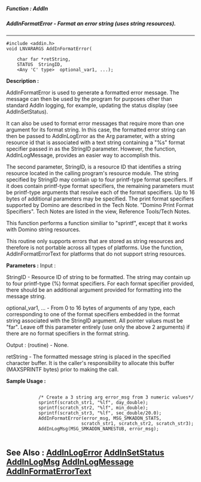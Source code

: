 ##### Function : AddIn
##### AddInFormatError - Format an error string (uses string resources).
---
```
#include <addin.h>
void LNVARARGS AddInFormatError(

	char far *retString,
	STATUS  StringID,
	<Any 'C' type>  optional_var1, ...);
```
**Description :**

AddInFormatError is used to generate a formatted error message.  The message 
can then be used by the program for purposes other than standard AddIn logging, 
for example, updating the status display (see AddInSetStatus).  

It can also be used to format error messages that require more than one 
argument for its format string.  In this case, the formatted error string can 
then be passed to AddInLogError as the Arg parameter, with a string resource id 
that is associated with a text string containing a "%s" format specifier passed 
in as the StringID parameter.  However, the function, AddInLogMessage, provides 
an easier way to accomplish this.

The second parameter, StringID,  is a resource ID that identifies a string 
resource located in the calling program's resource module.  The string 
specified by StringID may contain up to four printf-type format specifiers.  If 
it does contain printf-type format specifiers, the remaining parameters must be 
printf-type arguments that resolve each of the format specifiers.  Up to 16 
bytes of additional parameters may be specified.  The print format specifiers 
supported by Domino are described in the Tech Note. "Domino Print Format 
Specifiers". Tech Notes are listed in the view, Reference Tools/Tech Notes.
  
This function performs a function similiar to "sprintf", except that it works 
with Domino string resources.

This routine only supports errors that are stored as string resources and 
therefore is not portable across all types of platforms.  Use the function, 
AddInFormatErrorText for platforms that do not support string resources.

**Parameters :**
Input :

StringID  -  Resource ID of string to be formatted. The string may contain up to four printf-type (%) format specifiers. For each format specifier provided, there should be an additional argument provided for formatting into the message string.

optional_var1, ...  -  From 0 to 16 bytes of arguments of any type, each corresponding to one of the format specifiers embedded in the format string associated with the StringID argument.  All pointer values must be "far". Leave off this parameter entirely (use only the above 2 arguments) if there are no format specifiers in the format string.

Output :
(routine)  -  None.


retString  -  The formatted message string is placed in the specified character buffer.  It is the caller's responsibility to allocate this buffer (MAXSPRINTF bytes) prior to making the call.


**Sample Usage :**
```

            /* Create a 3 string arg error_msg from 3 numeric values*/
            sprintf(scratch_str1, "%lf", day_double);
            sprintf(scratch_str2, "%lf", min_double);
            sprintf(scratch_str3, "%lf", sec_double/20.0);
            AddInFormatError(error_msg, MSG_SMKADDN_STATS,
                            scratch_str1, scratch_str2, scratch_str3);
            AddInLogMsg(MSG_SMKADDN_NAMESTUB, error_msg);
  
```
**See Also :**
[AddInLogError](/reference/Func/AddInLogError)
[AddInSetStatus](/reference/Func/AddInSetStatus)
[AddInLogMsg](/reference/Func/AddInLogMsg)
[AddInLogMessage](/reference/Func/AddInLogMessage)
[AddInFormatErrorText](/reference/Func/AddInFormatErrorText)
---
